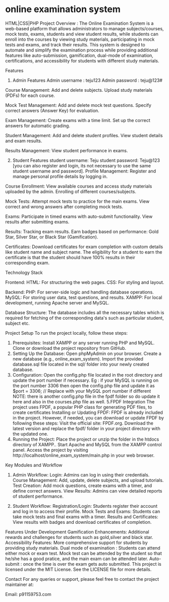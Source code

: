 # online examination system
 HTML|CSS|PHP
Project Overview :
The Online Examination System is a web-based platform that allows administrators to manage subjects/courses, mock tests, exams, students and view student results, while students can enroll into the courses by viewing study materials, participating in mock tests and exams, and track their results. This system is designed to automate and simplify the examination process while providing additional features like auto-submission, gamification, dual-mode of examination, certifications, and accessibility for students with different study materials.

Features
1. Admin Features
Admin username : teju123
Admin password : teju@123#

Course Management:
Add and delete subjects.
Upload study materials (PDFs) for each course.

Mock Test Management:
Add and delete mock test questions.
Specify correct answers (Answer Key) for evaluation.

Exam Management:
Create exams with a time limit.
Set up the correct answers for automatic grading.

Student Management:
Add and delete student profiles.
View student details and exam results.

Results Management:
View student performance in exams.

2. Student Features
student username: Teju
student password: Teju@123 [you can also register and login, its not necessary to use the same student username and password].
Profile Management:
Register and manage personal profile details by logging in.

Course Enrollment:
View available courses and access study materials uploaded by the admin.
Enrolling of different courses/subjects.

Mock Tests:
Attempt mock tests to practice for the main exams.
View correct and wrong answers after completing mock tests.

Exams:
Participate in timed exams with auto-submit functionality.
View results after submitting exams.

Results:
Tracking exam results.
Earn badges based on performance: Gold Star, Silver Star, or Black Star (Gamification).

Certificates:
Download certificates for exam completion with custom details like student name and subject name.
The eligibility for a student to earn the certificate is that the student should have 100% results in their corresponding exam. 

Technology Stack

Frontend:
HTML: For structuring the web pages.
CSS: For styling and layout.

Backend:
PHP: For server-side logic and handling database operations.
MySQL: For storing user data, test questions, and results.
XAMPP: For local development, running Apache server and MySQL.

Database Structure:
The database includes all the necessary tables which is required for fetching of the corresponding data's such as particular student, subject etc. 


Project Setup
To run the project locally, follow these steps:

1. Prerequisites:
Install XAMPP or any server running PHP and MySQL.
Clone or download the project repository from GitHub.
2. Setting Up the Database:
Open phpMyAdmin on your browser.
Create a new database (e.g., online_exam_system).
Import the provided database.sql file located in the sql/ folder into your newly created database.
3. Configuration:
Open the config.php file located in the root directory and update the port number if necessary.
Eg : if your MySQL is running on the port number 3306 then open the config.php file and update it as
$port = 3306; // Replace with your MySQL port number if different
NOTE: there is another config.php file in the fpdf folder so do update it here and also in the courses.php file as well.
5.FPDF Integration
The project uses FPDF, a popular PHP class for generating PDF files, to create certificates
Installing or Updating FPDF:
FPDF is already included in the project. However, if needed, you can download or update FPDF by following these steps:
Visit the official site: FPDF.org.
Download the latest version and replace the fpdf/ folder in your project directory with the updated one.
6. Running the Project:
Place the project or unzip the folder in the htdocs directory of XAMPP..
Start Apache and MySQL from the XAMPP control panel.
Access the project by visiting http://localhost/online_exam_system/main.php in your web browser.

Key Modules and Workflow
1. Admin Workflow:
Login: Admins can log in using their credentials.
Course Management: Add, update, delete subjects, and upload tutorials.
Test Creation: Add mock questions, create exams with a timer, and define correct answers.
View Results: Admins can view detailed reports of student performance.

2. Student Workflow:
Registration/Login: Students register their account and log in to access their profile.
Mock Tests and Exams: Students can take mock tests and final exams with a timer.
Results and Certificates: View results with badges and download certificates of completion.

Features Under Development
Gamification Enhancements: Additional rewards and challenges for students such as gold,silver and black star.
Accessibility Features: More comprehensive support for students by providing study materials.
Dual mode of examination : Students can attend either mock or exam test. Mock test can be attended by the student so that he/she has a good pratice, and the main exam can be attended later.
Auto-submit : once the time is over the exam gets auto submitted.
This project is licensed under the MIT License. See the LICENSE file for more details.

Contact
For any queries or support, please feel free to contact the project maintainer at:

Email: p91159753.com
